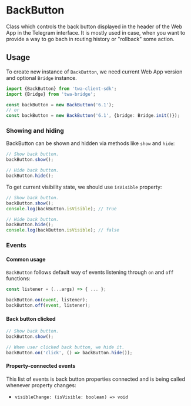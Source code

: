 # BackButton

Class which controls the back button displayed in the header
of the Web App in the Telegram interface. It is mostly used in case, when
you want to provide a way to go bach in routing history or "rollback" some
action.

## Usage

To create new instance of `BackButton`, we need current Web App version
and optional `Bridge` instance.

```typescript
import {BackButton} from 'twa-client-sdk';
import {Bridge} from 'twa-bridge';

const backButton = new BackButton('6.1');
// or
const backButton = new BackButton('6.1', {bridge: Bridge.init()});
```

### Showing and hiding

BackButton can be shown and hidden via methods like `show` and `hide`:

```typescript jsx
// Show back button.
backButton.show();

// Hide back button.
backButton.hide();
```

To get current visibility state, we should use `isVisible` property:

```typescript
// Show back button.
backButton.show();
console.log(backButton.isVisible); // true

// Hide back button.
backButton.hide();
console.log(backButton.isVisible); // false
```

### Events

#### Common usage

`BackButton` follows default way of events listening through `on` and `off`
functions:

```typescript
const listener = (...args) => { ... };

backButton.on(event, listener);
backButton.off(event, listener);
```

#### Back button clicked

```typescript
// Show back button.
backButton.show();

// When user clicked back button, we hide it.
backButton.on('click', () => backButton.hide());
```

#### Property-connected events

This list of events is back button properties connected and is being called
whenever property changes:

- `visibleChange: (isVisible: boolean) => void`